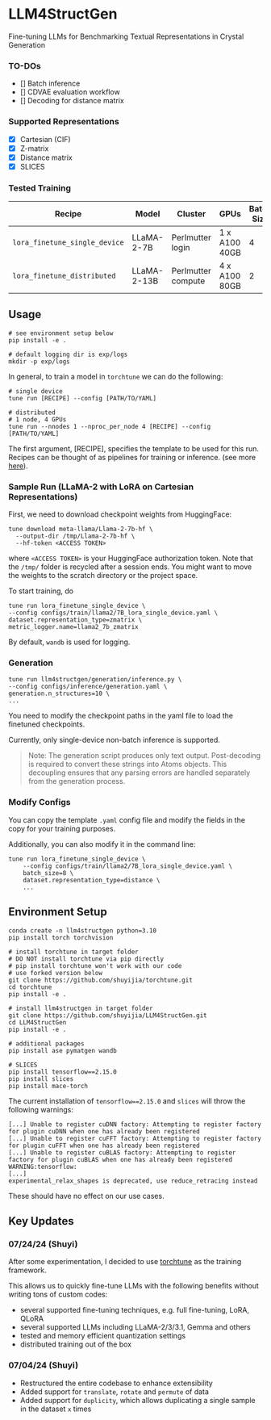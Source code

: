 # LLM4StructGen
Fine-tuning LLMs for Benchmarking Textual Representations in Crystal Generation

### TO-DOs
- [] Batch inference
- [] CDVAE evaluation workflow
- [] Decoding for distance matrix

### Supported Representations
- [x] Cartesian (CIF)
- [x] Z-matrix
- [x] Distance matrix
- [x] SLICES

### Tested Training
| Recipe                      | Model       | Cluster                 | GPUs          | Batch Size | VRAM | Time (hrs) |
|-----------------------------|-------------|-------------------------|---------------|------------|---------------------|----------------------|
| `lora_finetune_single_device` | LLaMA-2-7B  | Perlmutter login   | 1 x A100 40GB | 4          | 15GB/GPU               | 1-2/epoch            |
| `lora_finetune_distributed`   | LLaMA-2-13B | Perlmutter compute | 4 x A100 80GB | 2          | 20GB/GPU               | 1 /epoch             |

## Usage
```
# see environment setup below
pip install -e .

# default logging dir is exp/logs
mkdir -p exp/logs
```

In general, to train a model in `torchtune` we can do the following:

```
# single device
tune run [RECIPE] --config [PATH/TO/YAML]

# distributed 
# 1 node, 4 GPUs
tune run --nnodes 1 --nproc_per_node 4 [RECIPE] --config [PATH/TO/YAML]
```

The first argument, [RECIPE], specifies the template to be used for this run. Recipes can be thought of as pipelines for training or inference. (see more [here](https://pytorch.org/torchtune/main/deep_dives/recipe_deepdive.html)).

### Sample Run (LLaMA-2 with LoRA on Cartesian Representations)
First, we need to download checkpoint weights from HuggingFace:
```
tune download meta-llama/Llama-2-7b-hf \
  --output-dir /tmp/Llama-2-7b-hf \
  --hf-token <ACCESS TOKEN>
```
where `<ACCESS TOKEN>` is your HuggingFace authorization token. Note that the `/tmp/` folder is recycled after a session ends. You might want to move the weights to the scratch directory or the project space.

To start training, do

```
tune run lora_finetune_single_device \
--config configs/train/llama2/7B_lora_single_device.yaml \
dataset.representation_type=zmatrix \
metric_logger.name=llama2_7b_zmatrix
```

By default, `wandb` is used for logging.

### Generation
```
tune run llm4structgen/generation/inference.py \
--config configs/inference/generation.yaml \
generation.n_structures=10 \
...
```

You need to modify the checkpoint paths in the yaml file to load the finetuned checkpoints.

Currently, only single-device non-batch inference is supported. 

> Note: The generation script produces only text output. Post-decoding is required to convert these strings into Atoms objects. This decoupling ensures that any parsing errors are handled separately from the generation process.

### Modify Configs
You can copy the template `.yaml` config file and modify the fields in the copy for your training purposes. 

Additionally, you can also modify it in the command line:

```
tune run lora_finetune_single_device \
    --config configs/train/llama2/7B_lora_single_device.yaml \
    batch_size=8 \
    dataset.representation_type=distance \
    ...
```

## Environment Setup
```
conda create -n llm4structgen python=3.10
pip install torch torchvision

# install torchtune in target folder
# DO NOT install torchtune via pip directly 
# pip install torchtune won't work with our code
# use forked version below 
git clone https://github.com/shuyijia/torchtune.git
cd torchtune
pip install -e .

# install llm4structgen in target folder
git clone https://github.com/shuyijia/LLM4StructGen.git
cd LLM4StructGen
pip install -e .

# additional packages
pip install ase pymatgen wandb

# SLICES
pip install tensorflow==2.15.0
pip install slices
pip install mace-torch
```

The current installation of `tensorflow==2.15.0` and `slices` will throw the following warnings:

```
[...] Unable to register cuDNN factory: Attempting to register factory for plugin cuDNN when one has already been registered
[...] Unable to register cuFFT factory: Attempting to register factory for plugin cuFFT when one has already been registered
[...] Unable to register cuBLAS factory: Attempting to register factory for plugin cuBLAS when one has already been registered
WARNING:tensorflow:
[...]
experimental_relax_shapes is deprecated, use reduce_retracing instead
```

These should have no effect on our use cases.

## Key Updates
### 07/24/24 (Shuyi)
After some experimentation, I decided to use [torchtune](https://github.com/pytorch/torchtune) as the training framework. 

This allows us to quickly fine-tune LLMs with the following benefits without writing tons of custom codes:
- several supported fine-tuning techniques, e.g. full fine-tuning, LoRA, QLoRA
- several supported LLMs including LLaMA-2/3/3.1, Gemma and others 
- tested and memory efficient quantization settings
- distributed training out of the box 

### 07/04/24 (Shuyi)
- Restructured the entire codebase to enhance extensibility
- Added support for `translate`, `rotate` and `permute` of data
- Added support for `duplicity`, which allows duplicating a single sample in the dataset `x` times
